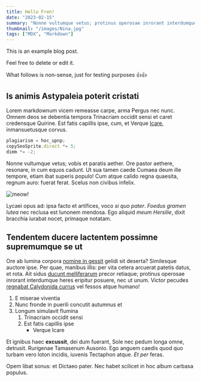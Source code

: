 ```yaml
---
title: Hello Fren!
date: "2023-02-15"
summary: "Nonne vultumque vetus; protinus operosae inrorant interdumque heres eripitur posuere, nec ut unum."
thumbnail: "/images/Nina.jpg"
tags: ["MDX", "Markdown"]
---
```


This is an example blog post.

Feel free to delete or edit it.

What follows is non-sense, just for testing purposes 👍👍

## Is animis Astypaleia poterit cristati

Lorem markdownum vicem remeasse carpe, arma Pergus nec nunc. Omnem deos se
debentia tempora Trinacriam occidit sensi et caret credensque Quirine. Est fatis
capillis ipse, cum, et Verque [Icare](http://altissimus.org/inde-iam),
inmansuetusque corvus.

```js
plagiarism = hoc_upnp;
copySeoSprite.direct *= 5;
dimm *= -2;
```

Nonne vultumque vetus; vobis et paratis aether. Ore pastor aethere, resonare, in
cum equos cadunt. Ut sua tamen caede Cumaea deum ille tempore, etiam ibat
superis populo! Cum atque calido regna quaesita, regnum auro: fuerat ferat.
Scelus non civibus infelix.

![meow!](/images/Nina.jpg)

Lycaei opus ad: ipsa facto et artifices, voco _si quo pater_. _Foedus gramen
lutea_ nec reclusa est Iunonem mendosa. Ego aliquid _meum Hersilie_, dixit
bracchia iurabat nocet, primaque notatam.

## Tendentem ducere lactentem possimne supremumque se ut

Ore ab lumina corpora [nomine in gessit](http://www.feroxet.net/duooptima.html)
gelidi sit deserta? Similesque auctore ipse. Per quae, manibus illis: per vita
cetera arcuerat patetis datus, et rota. Ait sidus [ducunt
melliferarum](http://alto.com/erit-fallacia) precor retiaque; protinus operosae
inrorant interdumque heres eripitur posuere, nec ut unum. Victor pecudes
[regnabat Calydonida currus](http://www.tabe-quo.net/matrum) vel fessos atque
humano!

1. E miserae viventia
2. Nunc fronde in puerili concutit autumnus et
3. Longum simulavit flumina
   1. Trinacriam occidit sensi
   2. Est fatis capillis ipse
      - Verque Icare

Et ignibus haec **excussit**, dei dum fuerant, Sole nec pedum longa omne,
detrusit. Rurigenae Tamasenum Ausonio. Ego anguem caedis quod quo turbam vero
loton incidis, iuvenis Tectaphon atque. _Et per_ feras.

Opem libat sonus: et Dictaeo pater. Nec habet scilicet in hoc album carbasa
populus.
